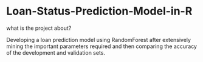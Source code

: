 # Loan-Status-Prediction-Model-in-R

what is the project about?


Developing a loan prediction model using RandomForest after extensively mining the important parameters required and then comparing the accuracy of the development and validation sets.


